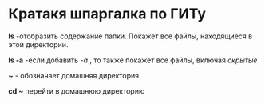 #  Кратакя шпаргалка по ГИТу


**ls** -отобразить содержание папки. Покажет все файлы, находящиеся в этой директории.

**ls -a**   -если добавить *-а* , то также покажет все файлы, включая *скрытые*

**~** -  обозначает домашняя директория

**cd ~** перейти в домашнюю директорию
